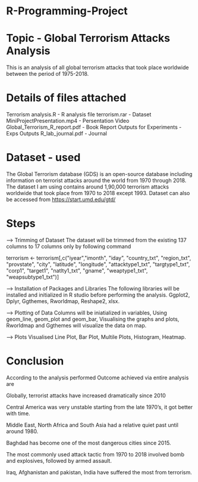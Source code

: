# R-Programming-Project
# Topic - Global Terrorism Attacks Analysis
This is an analysis of all global terrorism attacks that took place worldwide between the period of 1975-2018.

# Details of files attached
Terrorism analysis.R           - R analysis file
terrorism.rar                  - Dataset
MiniProjectPresentation.mp4    - Persentation Video
Global_Terrorism_R_report.pdf  - Book Report
Outputs for Experiments        - Exps Outputs
R_lab_journal.pdf              - Journal 

# Dataset - used
The Global Terrorism database (GDS) is an open-source database including information on terrorist attacks around the world from 1970 through 2018. The dataset I am using contains around 1,90,000 terrorism attacks worldwide that took place from 1970 to 2018 except 1993.
Dataset can also be accessed from https://start.umd.edu/gtd/

# Steps

--> Trimming of Dataset
The dataset will be trimmed from the existing 137 columns to 17 columns only by following command

terrorism <- terrorism[,c("iyear","imonth", "iday", "country_txt", "region_txt", "provstate", "city", "latitude", "longitude", "attacktype1_txt", "targtype1_txt", "corp1", "target1", "natlty1_txt", "gname", "weaptype1_txt", "weapsubtype1_txt")]

--> Installation of Packages and Libraries
The following libraries will be installed and initialized in R studio before performing the analysis.
Ggplot2,
Dplyr,
Ggthemes, 
Rworldmap, 
Reshape2, 
xlsx.

--> Plotting of Data
Columns will be iniatialized in variables, 
Using geom_line, geom_plot and geom_bar, 
Visualising the graphs and plots, 
Rworldmap and Ggthemes will visualize the data on map.

--> Plots Visualised
Line Plot, 
Bar Plot, 
Multile Plots, 
Histogram,
Heatmap.

# Conclusion
According to the analysis performed Outcome achieved via entire analysis are

Globally, terrorist attacks have increased dramatically since 2010

Central America was very unstable starting from the late 1970’s, it got better with time.

Middle East, North Africa and South Asia had a relative quiet past until around 1980.

Baghdad has become one of the most dangerous cities since 2015.

The most commonly used attack tactic from 1970 to 2018 involved bomb and explosives, followed by armed assault.

Iraq, Afghanistan and pakistan, India have suffered the most from terrorism.
